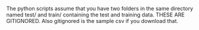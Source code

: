 The python scripts assume that you have two folders in the same directory named test/ and train/ containing the test and training data. THESE ARE GITIGNORED. Also gitignored is the sample csv if you download that.
